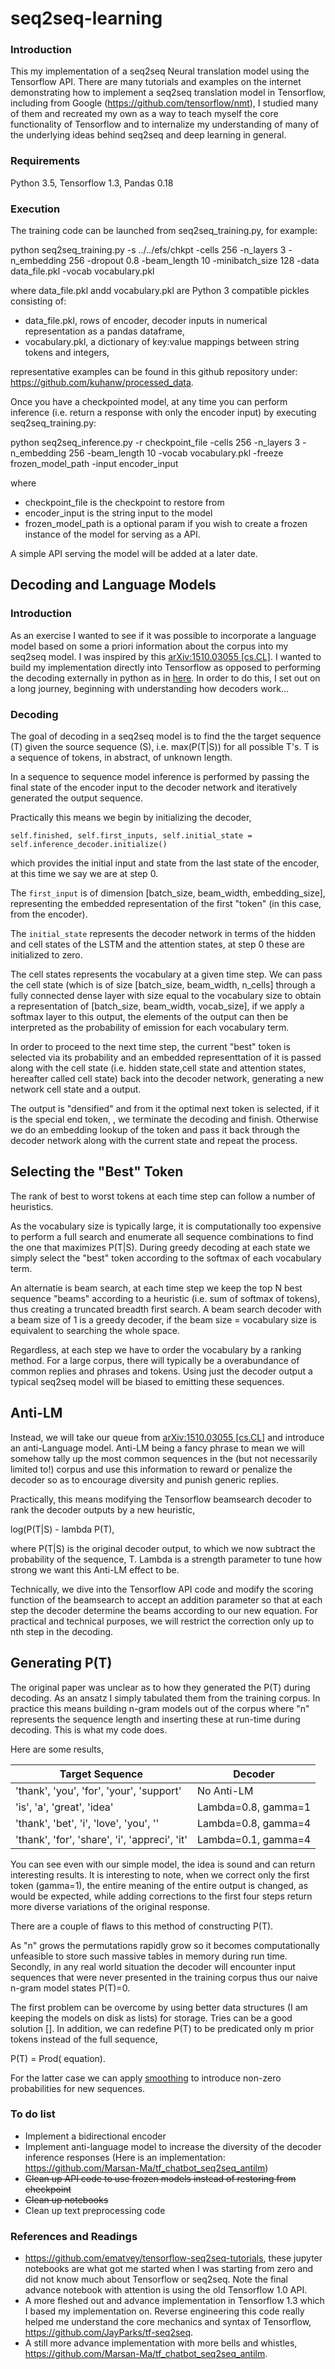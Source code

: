 # seq2seq-learning

### Introduction

This my implementation of a seq2seq Neural translation model using the Tensorflow API. There are many tutorials and examples on the internet demonstrating how to implement a seq2seq translation model in Tensorflow, including from Google (https://github.com/tensorflow/nmt), I studied many of them and recreated my own as a way to teach myself the core functionality of Tensorflow and to internalize my understanding of many of the underlying ideas behind seq2seq and deep learning in general.

### Requirements
Python 3.5, Tensorflow 1.3, Pandas 0.18

### Execution

The training code can be launched from seq2seq_training.py, for example: 

python seq2seq_training.py -s ../../efs/chkpt -cells 256 -n_layers 3 -n_embedding 256 -dropout 0.8 -beam_length 10 -minibatch_size 128 -data data_file.pkl -vocab vocabulary.pkl

where data_file.pkl andd vocabulary.pkl are Python 3 compatible pickles consisting of:
  
  - data_file.pkl, rows of encoder, decoder inputs in numerical representation as a pandas dataframe,
  - vocabulary.pkl, a dictionary of key:value mappings between string tokens and integers,
  
representative examples can be found in this github repository under: https://github.com/kuhanw/processed_data.

Once you have a checkpointed model, at any time you can perform inference (i.e. return a response with only the encoder input) by
executing seq2seq_training.py:

python seq2seq_inference.py -r checkpoint_file -cells 256 -n_layers 3 -n_embedding 256 -beam_length 10 -vocab vocabulary.pkl	-freeze frozen_model_path -input encoder_input 

where

  - checkpoint_file is the checkpoint to restore from
  - encoder_input is the string input to the model
  - frozen_model_path is a optional param if you wish to create a frozen instance of the model for serving as a API.
  
A simple API serving the model will be added at a later date.

## Decoding and Language Models

### Introduction

As an exercise I wanted to see if it was possible to incorporate a language model based on some a priori information about the corpus into my seq2seq model. I was inspired by this [arXiv:1510.03055 [cs.CL]](https://arxiv.org/abs/1510.03055). I wanted to build my implementation directly into Tensorflow as opposed to performing the decoding externally in python as in [here](https://github.com/Marsan-Ma/tf_chatbot_seq2seq_antilm). In order to do this, I set out on a long journey, beginning with understanding how decoders work...

### Decoding

The goal of decoding in a seq2seq model is to find the the target sequence (T) given the source sequence (S), i.e. max(P(T|S)) for all possible T's. T is a sequence of tokens, in abstract, of unknown length.

In a sequence to sequence model inference is performed by passing the final state of the encoder input to the decoder network and iteratively generated the output sequence.

Practically this means we begin by initializing the decoder,

  `self.finished, self.first_inputs, self.initial_state = self.inference_decoder.initialize()`

which provides the initial input and state from the last state of the encoder, at this time we say we are at step 0.

The `first_input` is of dimension [batch_size, beam_width, embedding_size], representing the embedded representation of the first "token" (in this case, from the encoder).

The `initial_state` represents the decoder network in terms of the hidden and cell states of the LSTM and the attention states, at step 0 these are initialized to zero.

The cell states represents the vocabulary at a given time step. We can pass the cell state (which is of size [batch_size, beam_width, n_cells] through a fully connected dense layer with size equal to the vocabulary size to obtain a representation of [batch_size, beam_width, vocab_size], if we apply a softmax layer to this output, the elements of the output can then be interpreted as the probability of emission for each vocabulary term.

In order to proceed to the next time step, the current "best" token is selected via its probability and an embedded representtation of it is passed along with the cell state (i.e. hidden state,cell state and attention states, hereafter called cell state) back into the decoder network, generating a new network cell state and a output. 

The output is "densified" and from it the optimal next token is selected, if it is the special end token, <EOS>, we terminate the decoding and finish. Otherwise we do an embedding lookup of the token and pass it back through the decoder network along with the current state and repeat the process.

## Selecting the "Best" Token

The rank of best to worst tokens at each time step can follow a number of heuristics. 

As the vocabulary size is typically large, it is computationally too expensive to perform a full search and enumerate all sequence combinations to find the one that maximizes P(T|S). During greedy decoding at each state we simply select the "best" token according to the softmax of each vocabulary term.

An alternatie is beam search, at each time step we keep the top N best sequence "beams" according to a heuristic (i.e. sum of softmax of tokens), thus creating a truncated breadth first search. A beam search decoder with a beam size of 1 is a greedy decoder, if the beam size = vocabulary size is equivalent to searching the whole space.

Regardless, at each step we have to order the vocabulary by a ranking method. For a large corpus, there will typically be a overabundance of common replies and phrases and tokens. Using just the decoder output a typical seq2seq model will be biased to emitting these sequences.

## Anti-LM

Instead, we will take our queue from [arXiv:1510.03055 [cs.CL]](https://arxiv.org/abs/1510.03055) and introduce an anti-Language model.  Anti-LM being a fancy phrase to mean we will somehow tally up the most common sequences in the (but not necessarily limited to!) corpus and use this information to reward or penalize the decoder so as to encourage diversity and punish generic replies.

Practically, this means modifying the Tensorflow beamsearch decoder to rank the decoder outputs by a new heuristic,

log(P(T|S) - lambda P(T),

where P(T|S) is the original decoder output, to which we now subtract the probability of the sequence, T. Lambda is a strength parameter to tune how strong we want this Anti-LM effect to be. 

Technically, we dive into the Tensorflow API code and modify the scoring function of the beamsearch to accept an addition parameter so that at each step the decoder determine the beams according to our new equation. For practical and technical purposes, we will restrict the correction only up to nth step in the decoding. 

## Generating P(T)

The original paper was unclear as to how they generated the P(T) during decoding. As an ansatz I simply tabulated them from the training corpus. In practice this means building n-gram models out of the corpus where "n" represents the sequence length and inserting these at run-time during decoding. This is what my code does. 

Here are some results,

Target Sequence | Decoder 
--- | --- 
'thank', 'you', 'for', 'your', 'support'| No Anti-LM
'is', 'a', 'great', 'idea' | Lambda=0.8, gamma=1
'thank', 'bet', 'i', 'love', 'you', '<eos>' | Lambda=0.8, gamma=4
'thank', 'for', 'share', 'i', 'appreci', 'it' | Lambda=0.1, gamma=4

You can see even with our simple model, the idea is sound and can return interesting results. It is interesting to note, when we correct only the first token (gamma=1), the entire meaning of the entire output is changed, as would be expected, while adding corrections to the first four steps return more diverse variations of the original response.

There are a couple of flaws to this method of constructing P(T). 

As "n" grows the permutations rapidly grow so it becomes computationally unfeasible to store such massive tables in memory during run time. Secondly, in any real world situation the decoder will encounter input sequences that were never presented in the training corpus thus our naive n-gram model states P(T)=0. 

The first problem can be overcome by using better data structures (I am keeping the models on disk as lists) for storage. Tries can be a good solution []. In addition, we can redefine P(T) to be predicated only m prior tokens instead of the full sequence, 

P(T) = Prod( equation).

For the latter case we can apply [smoothing](https://en.wikipedia.org/wiki/Good%E2%80%93Turing_frequency_estimation) to introduce non-zero probabilities for new sequences.

### To do list

  - Implement a bidirectional encoder
  - Implement anti-language model to increase the diversity of the decoder inference responses (Here is an implementation: https://github.com/Marsan-Ma/tf_chatbot_seq2seq_antilm)
  - <s>Clean up API code to use frozen models instead of restoring from checkpoint</s>
  - <s>Clean up notebooks</s>
  - Clean up text preprocessing code

### References and Readings

- https://github.com/ematvey/tensorflow-seq2seq-tutorials, these jupyter notebooks are what got me started when I was starting from zero and did not know much about Tensorflow or seq2seq. Note the final advance notebook with attention is using the old Tensorflow 1.0 API.
- A more fleshed out and advance implementation in Tensorflow 1.3 which I based my implementation on. Reverse engineering this code really helped me understand the core mechanics and syntax of Tensorflow, https://github.com/JayParks/tf-seq2seq.
- A still more advance implementation with more bells and whistles, https://github.com/Marsan-Ma/tf_chatbot_seq2seq_antilm.
